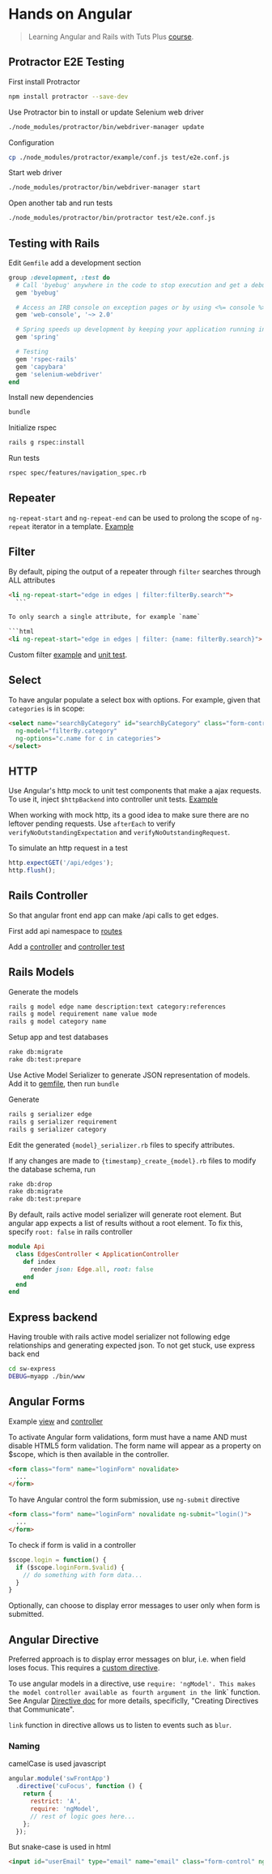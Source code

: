 Hands on Angular
==========

> Learning Angular and Rails with Tuts Plus [course](https://code.tutsplus.com/courses/hands-on-angular).

## Protractor E2E Testing

First install Protractor

  ```bash
  npm install protractor --save-dev
  ```

Use Protractor bin to install or update Selenium web driver

  ```bash
  ./node_modules/protractor/bin/webdriver-manager update
  ```

Configuration

  ```bash
  cp ./node_modules/protractor/example/conf.js test/e2e.conf.js
  ```

Start web driver

  ```bash
  ./node_modules/protractor/bin/webdriver-manager start
  ```

Open another tab and run tests

  ```bash
  ./node_modules/protractor/bin/protractor test/e2e.conf.js
  ```

## Testing with Rails

Edit `Gemfile` add a development section

  ```ruby
  group :development, :test do
    # Call 'byebug' anywhere in the code to stop execution and get a debugger console
    gem 'byebug'

    # Access an IRB console on exception pages or by using <%= console %> in views
    gem 'web-console', '~> 2.0'

    # Spring speeds up development by keeping your application running in the background. Read more: https://github.com/rails/spring
    gem 'spring'

    # Testing
    gem 'rspec-rails'
    gem 'capybara'
    gem 'selenium-webdriver'
  end
  ```

Install new dependencies

  ```bash
  bundle
  ```

Initialize rspec

  ```bash
  rails g rspec:install
  ```

Run tests

  ```bash
  rspec spec/features/navigation_spec.rb
  ```

## Repeater

`ng-repeat-start` and `ng-repeat-end` can be used to prolong the scope of `ng-repeat` iterator in a template.
[Example](sw_front/app/views/edges.html)

## Filter

By default, piping the output of a repeater through `filter` searches through ALL attributes

  ```html
  <li ng-repeat-start="edge in edges | filter:filterBy.search"">
    ```

To only search a single attribute, for example `name`

  ```html
  <li ng-repeat-start="edge in edges | filter: {name: filterBy.search}">
  ```

Custom filter [example](sw_front/app/scripts/filters/edges.js) and [unit test](sw_front/test/spec/filters/edges.js).

## Select

To have angular populate a select box with options. For example, given that `categories` is in scope:

  ```html
  <select name="searchByCategory" id="searchByCategory" class="form-control"
    ng-model="filterBy.category"
    ng-options="c.name for c in categories">
  </select>
  ```

## HTTP

Use Angular's http mock to unit test components that make a ajax requests.
To use it, inject `$httpBackend` into controller unit tests. [Example](sw_front/test/controllers/edges.js)

When working with mock http, its a good idea to make sure there are no leftover pending requests.
Use `afterEach` to verify `verifyNoOutstandingExpectation` and `verifyNoOutstandingRequest`.

To simulate an http request in a test

  ```javascript
  http.expectGET('/api/edges');
  http.flush();
  ```

## Rails Controller

So that angular front end app can make /api calls to get edges.

First add api namespace to [routes](sw-backend/config/routes.rb)

Add a [controller](sw-backend/app/controllers/api/edges_controller.rb) and [controller test](sw-backend-spec/controllers/edges_controller_spec.rb)

## Rails Models

Generate the models

  ```bash
  rails g model edge name description:text category:references
  rails g model requirement name value mode
  rails g model category name
  ```

Setup app and test databases

  ```bash
  rake db:migrate
  rake db:test:prepare
  ```

Use Active Model Serializer to generate JSON representation of models.
Add it to [gemfile](sw-backend/Gemfile), then run `bundle`

Generate

  ```bash
  rails g serializer edge
  rails g serializer requirement
  rails g serializer category
  ```
Edit the generated `{model}_serializer.rb` files to specify attributes.

If any changes are  made to `{timestamp}_create_{model}.rb` files to modify the database schema, run

  ```bash
  rake db:drop
  rake db:migrate
  rake db:test:prepare
  ```
By default, rails active model serializer will generate root element. But angular app expects a list of results without a root element.
To fix this, specify `root: false` in rails controller

  ```ruby
  module Api
    class EdgesController < ApplicationController
      def index
        render json: Edge.all, root: false
      end
    end
  end
  ```

## Express backend

Having trouble with rails active model serializer not following edge relationships and generating expected json.
To not get stuck, use express back end

  ```bash
  cd sw-express
  DEBUG=myapp ./bin/www
  ```

## Angular Forms

Example [view](sw_front/app/views/login.html) and [controller](sw_front/app/scripts/controllers/login.js)

To activate Angular form validations, form must have a name AND must disable HTML5 form validation.
The form name will appear as a property on $scope, which is then available in the controller.

  ```html
  <form class="form" name="loginForm" novalidate>
    ...
  </form>
  ```

To have Angular control the form submission, use `ng-submit` directive

  ```html
  <form class="form" name="loginForm" novalidate ng-submit="login()">
    ...
  </form>
  ```

To check if form is valid in a controller

  ```javascript
  $scope.login = function() {
    if ($scope.loginForm.$valid) {
      // do something with form data...
    }
  }
  ```

Optionally, can choose to display error messages to user only when form is submitted.

## Angular Directive

Preferred approach is to display error messages on blur, i.e. when field loses focus.
This requires a [custom directive](sw_front/app/scripts/directives/cu-focus.js).

To use angular models in a directive, use `require: 'ngModel'.
This makes the model controller available as fourth argument in the `link` function.
See Angular [Directive doc](https://docs.angularjs.org/guide/directive) for more details, specificlly, "Creating Directives that Communicate".

`link` function in directive allows us to listen to events such as `blur`.

### Naming

camelCase is used javascript

  ```javascript
  angular.module('swFrontApp')
    .directive('cuFocus', function () {
      return {
        restrict: 'A',
        require: 'ngModel',
        // rest of logic goes here...
      };
    });
  ```

But snake-case is used in html

  ```html
  <input id="userEmail" type="email" name="email" class="form-control" ng-model="user.email" required cu-focus/>
  ```